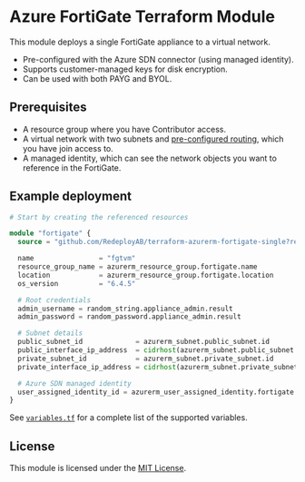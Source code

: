 # Azure FortiGate Terraform Module

This module deploys a single FortiGate appliance to a virtual network.

* Pre-configured with the Azure SDN connector (using managed identity).
* Supports customer-managed keys for disk encryption.
* Can be used with both PAYG and BYOL.

## Prerequisites

* A resource group where you have Contributor access.
* A virtual network with two subnets and [pre-configured routing][fortigate-azure-routing], which you have join access to.
* A managed identity, which can see the network objects you want to reference in the FortiGate.

## Example deployment

```terraform
# Start by creating the referenced resources

module "fortigate" {
  source = "github.com/RedeployAB/terraform-azurerm-fortigate-single?ref=v0.1.0"

  name                = "fgtvm"
  resource_group_name = azurerm_resource_group.fortigate.name
  location            = azurerm_resource_group.fortigate.location
  os_version          = "6.4.5"

  # Root credentials
  admin_username = random_string.appliance_admin.result
  admin_password = random_password.appliance_admin.result

  # Subnet details
  public_subnet_id             = azurerm_subnet.public_subnet.id
  public_interface_ip_address  = cidrhost(azurerm_subnet.public_subnet.address_prefixes[0], 4)
  private_subnet_id            = azurerm_subnet.private_subnet.id
  private_interface_ip_address = cidrhost(azurerm_subnet.private_subnet.address_prefixes[0], 4)

  # Azure SDN managed identity
  user_assigned_identity_id = azurerm_user_assigned_identity.fortigate.id
}

```

See [`variables.tf`](./variables.tf) for a complete list of the supported variables.

## License

This module is licensed under the [MIT License](./LICENSE).

<!-- References -->

[fortigate-azure-routing]: https://docs.fortinet.com/document/fortigate-public-cloud/6.4.0/azure-administration-guide/609353/azure-routing-and-network-interfaces
